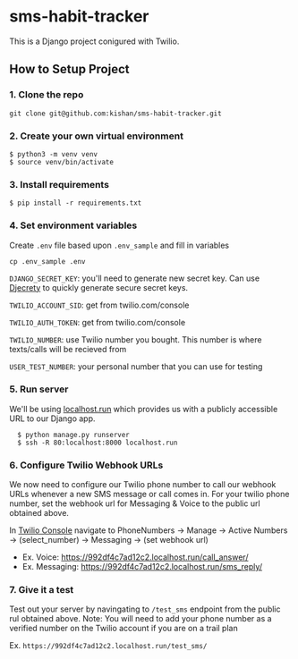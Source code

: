 # sms-habit-tracker

This is a Django project conigured with Twilio.


## How to Setup Project

### 1. Clone the repo
```
git clone git@github.com:kishan/sms-habit-tracker.git
```

### 2. Create your own virtual environment
  ```
 $ python3 -m venv venv
 $ source venv/bin/activate
```

### 3. Install requirements
`$ pip install -r requirements.txt`

### 4. Set environment variables
Create `.env` file based upon `.env_sample` and fill in variables
```
cp .env_sample .env
```
`DJANGO_SECRET_KEY`: you'll need to generate new secret key. Can use [Djecrety](https://djecrety.ir/) to quickly generate secure secret keys.

`TWILIO_ACCOUNT_SID`: get from twilio.com/console

`TWILIO_AUTH_TOKEN`: get from twilio.com/console

`TWILIO_NUMBER`: use Twilio number you bought. This number is where texts/calls will be recieved from

`USER_TEST_NUMBER`: your personal number that you can use for testing

### 5. Run server
We'll be using [localhost.run](localhost.run) which provides us with a publicly accessible URL to our Django app.
```
  $ python manage.py runserver
  $ ssh -R 80:localhost:8000 localhost.run
```

### 6. Configure Twilio Webhook URLs
We now need to configure our Twilio phone number to call our webhook URLs whenever a new SMS message or call comes in. For your twilio phone number, set the webhook url for Messaging & Voice to the public url obtained above. 

In [Twilio Console]([url](https://console.twilio.com/)) navigate to PhoneNumbers -> Manage -> Active Numbers -> (select_number) -> Messaging ->  (set webhook url)

- Ex. Voice: https://992df4c7ad12c2.localhost.run/call_answer/
- Ex. Messaging: https://992df4c7ad12c2.localhost.run/sms_reply/

### 7. Give it a test
Test out your server by navingating to `/test_sms` endpoint from the public rul obtained above. 
Note: You will need to add your phone number as a verified number on the Twilio account if you are on a trail plan

Ex. `https://992df4c7ad12c2.localhost.run/test_sms/`
